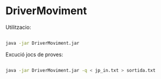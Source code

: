 # DriverMoviment

Utilitzacio:

```sh

java -jar DriverMoviment.jar

```

Excució jocs de proves:

```sh

java -jar DriverMoviment.jar -q < jp_in.txt > sortida.txt

```

